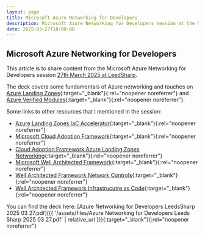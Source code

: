 ```yaml
---
layout: page
title: Microsoft Azure Networking for Developers
description: Microsoft Azure Networking for Developers session at the March 2025 LeedSharp event.
date: 2025-03-27T18:00:00
---
```


## Microsoft Azure Networking for Developers

This article is to share content from the Microsoft Azure Networking for Developers session [27th March 2025 at LeedSharp](https://www.meetup.com/leeds-sharp/events/305111364/).

The deck covers some fundamentals of Azure networking and touches on [Azure Landing Zones](https://aka.ms/alz){:target="_blank"}{:rel="noopener noreferrer"} and [Azure Verified Modules](https://aka.ms/avm){:target="_blank"}{:rel="noopener noreferrer"}.

Some links to other resources that I mentioned in the session:

* [Azure Landing Zones IaC Accelerator](https://aka.ms/alz/acc){:target="_blank"}{:rel="noopener noreferrer"}
* [Microsoft Cloud Adoption Framework](https://aka.ms/caf){:target="_blank"}{:rel="noopener noreferrer"}
* [Cloud Adoption Framework Azure Landing Zones Networking](https://learn.microsoft.com/en-gb/azure/cloud-adoption-framework/ready/landing-zone/design-area/network-topology-and-connectivity){:target="_blank"}{:rel="noopener noreferrer"}
* [Microsoft Well Architected Framework](https://aka.ms/waf){:target="_blank"}{:rel="noopener noreferrer"}
* [Well Architected Framework Network Controls](https://learn.microsoft.com/en-gb/azure/well-architected/security/networking){:target="_blank"}{:rel="noopener noreferrer"}
* [Well Architected Framework Infrastrucutre as Code](https://learn.microsoft.com/en-gb/azure/well-architected/operational-excellence/infrastructure-as-code-design){:target="_blank"}{:rel="noopener noreferrer"}

You can find the deck here: [Azure Networking for Developers LeedsSharp 2025 03 27.pdf]({{ '/assets/files/Azure Networking for Developers Leeds Sharp 2025 03 27.pdf' | relative_url }}){:target="_blank"}{:rel="noopener noreferrer"}
